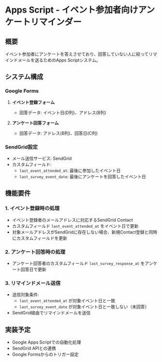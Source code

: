 # Apps Script - イベント参加者向けアンケートリマインダー

## 概要
イベント参加者にアンケートを答えさせており、回答していない人に絞ってリマインドメールを送るためのApps Scriptシステム。

## システム構成

### Google Forms
1. **イベント登録フォーム**
   - 回答データ: イベント日(D列)、アドレス(B列)

2. **アンケート回答フォーム**
   - 回答データ: アドレス(B列)、回答日(C列)

### SendGrid設定
- メール送信サービス: SendGrid
- カスタムフィールド:
  - `last_event_attended_at`: 最後に参加したイベント日
  - `last_survey_event_date`: 最後にアンケートを回答したイベント日

## 機能要件

### 1. イベント登録時の処理
- イベント登録者のメールアドレスに対応するSendGrid Contact
- カスタムフィールド `last_event_attended_at` をイベント日で更新
- 対象メールアドレスがSendGridに存在しない場合、新規Contact登録と同時にカスタムフィールドを更新

### 2. アンケート回答時の処理
- アンケート回答者のカスタムフィールド `last_survey_response_at` をアンケート回答日で更新

### 3. リマインドメール送信
- 送信対象条件:
  - `last_event_attended_at` が対象イベント日と一致
  - `last_survey_event_date` が対象イベント日と一致しない（未回答）
- SendGrid経由でリマインドメールを送信

## 実装予定
- Google Apps Scriptでの自動化処理
- SendGrid APIとの連携
- Google Formsからのトリガー設定